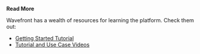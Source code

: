 **Read More**<br/>

Wavefront has a wealth of resources for learning the platform. Check them out:

- [Getting Started Tutorial](https://docs.wavefront.com/tutorial_getting_started.html)
- [Tutorial and Use Case Videos](https://docs.wavefront.com/label_videos.html)
